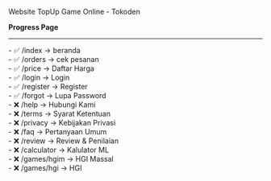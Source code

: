 Website TopUp Game Online - Tokoden 

<strong>Progress Page</strong>
<hr>
- ✅  /index → beranda <br>
- ✅  /orders → cek pesanan <br>
- ✅  /price → Daftar Harga <br>
- ✅  /login → Login <br>
- ✅  /register → Register <br>
- ✅  /forgot → Lupa Password <br>
- ❌  /help → Hubungi Kami <br>
- ❌  /terms → Syarat Ketentuan <br>
- ❌  /privacy → Kebijakan Privasi <br>
- ❌  /faq → Pertanyaan Umum <br>
- ❌  /review → Review & Penilaian <br>
- ❌  /calculator → Kalulator ML <br>
- ❌  /games/hgim → HGI Massal <br>
- ❌  /games/hgi → HGI <br> 
